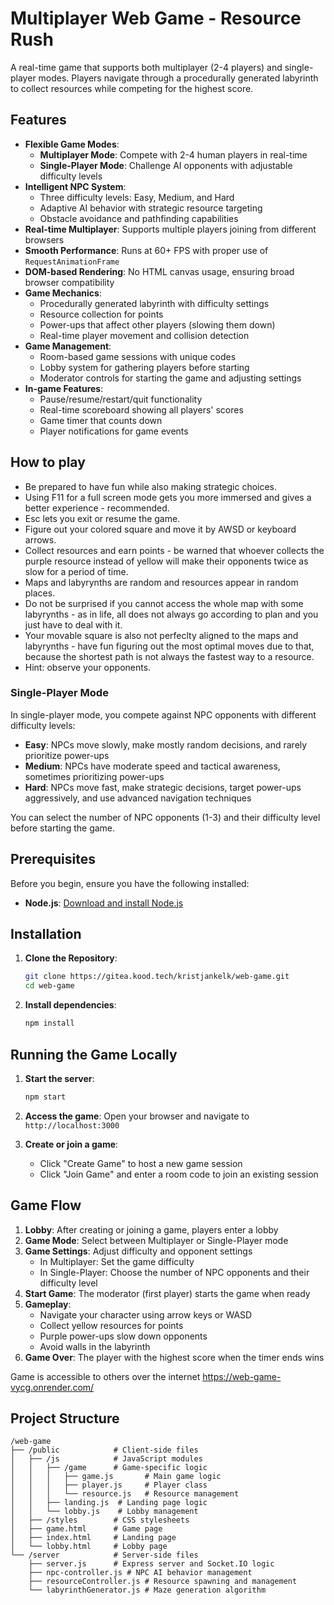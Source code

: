 # Multiplayer Web Game - Resource Rush

A real-time game that supports both multiplayer (2-4 players) and single-player modes. Players navigate through a procedurally generated labyrinth to collect resources while competing for the highest score.

## Features

- **Flexible Game Modes**:
    - **Multiplayer Mode**: Compete with 2-4 human players in real-time
    - **Single-Player Mode**: Challenge AI opponents with adjustable difficulty levels
- **Intelligent NPC System**:
    - Three difficulty levels: Easy, Medium, and Hard
    - Adaptive AI behavior with strategic resource targeting
    - Obstacle avoidance and pathfinding capabilities
- **Real-time Multiplayer**: Supports multiple players joining from different browsers
- **Smooth Performance**: Runs at 60+ FPS with proper use of `RequestAnimationFrame`
- **DOM-based Rendering**: No HTML canvas usage, ensuring broad browser compatibility
- **Game Mechanics**:
    - Procedurally generated labyrinth with difficulty settings
    - Resource collection for points
    - Power-ups that affect other players (slowing them down)
    - Real-time player movement and collision detection
- **Game Management**:
    - Room-based game sessions with unique codes
    - Lobby system for gathering players before starting
    - Moderator controls for starting the game and adjusting settings
- **In-game Features**:
    - Pause/resume/restart/quit functionality
    - Real-time scoreboard showing all players' scores
    - Game timer that counts down
    - Player notifications for game events

## How to play

- Be prepared to have fun while also making strategic choices.
- Using F11 for a full screen mode gets you more immersed and gives a better experience - recommended.
- Esc lets you exit or resume the game.
- Figure out your colored square and move it by AWSD or keyboard arrows.
- Collect resources and earn points - be warned that whoever collects the purple resource instead of yellow will make their opponents twice as slow for a period of time.
- Maps and labyrynths are random and resources appear in random places.
- Do not be surprised if you cannot access the whole map with some labyrynths - as in life, all does not always go according to plan and you just have to deal with it.
- Your movable square is also not perfeclty aligned to the maps and labyrynths - have fun figuring out the most optimal moves due to that, because the shortest path is not always the fastest way to a resource.
- Hint: observe your opponents.

### Single-Player Mode

In single-player mode, you compete against NPC opponents with different difficulty levels:

- **Easy**: NPCs move slowly, make mostly random decisions, and rarely prioritize power-ups
- **Medium**: NPCs have moderate speed and tactical awareness, sometimes prioritizing power-ups
- **Hard**: NPCs move fast, make strategic decisions, target power-ups aggressively, and use advanced navigation techniques

You can select the number of NPC opponents (1-3) and their difficulty level before starting the game.

## Prerequisites

Before you begin, ensure you have the following installed:

- **Node.js**: [Download and install Node.js](https://nodejs.org/)

## Installation

1. **Clone the Repository**:

   ```bash
   git clone https://gitea.kood.tech/kristjankelk/web-game.git
   cd web-game
   ```

2. **Install dependencies**:
   ```bash
   npm install
   ```

## Running the Game Locally

1. **Start the server**:
   ```bash
   npm start
   ```

2. **Access the game**:
   Open your browser and navigate to `http://localhost:3000`

3. **Create or join a game**:
    - Click "Create Game" to host a new game session
    - Click "Join Game" and enter a room code to join an existing session

## Game Flow

1. **Lobby**: After creating or joining a game, players enter a lobby
2. **Game Mode**: Select between Multiplayer or Single-Player mode
3. **Game Settings**: Adjust difficulty and opponent settings
    - In Multiplayer: Set the game difficulty
    - In Single-Player: Choose the number of NPC opponents and their difficulty level
4. **Start Game**: The moderator (first player) starts the game when ready
5. **Gameplay**:
    - Navigate your character using arrow keys or WASD
    - Collect yellow resources for points
    - Purple power-ups slow down opponents
    - Avoid walls in the labyrinth
6. **Game Over**: The player with the highest score when the timer ends wins

Game is accessible to others over the internet https://web-game-vycg.onrender.com/

## Project Structure

```
/web-game
├── /public            # Client-side files
│   ├── /js            # JavaScript modules
│   │   ├── /game      # Game-specific logic
│   │   │   ├── game.js       # Main game logic
│   │   │   ├── player.js     # Player class
│   │   │   └── resource.js   # Resource management
│   │   ├── landing.js  # Landing page logic
│   │   └── lobby.js    # Lobby management
│   ├── /styles        # CSS stylesheets
│   ├── game.html      # Game page
│   ├── index.html     # Landing page
│   └── lobby.html     # Lobby page
└── /server            # Server-side files
    ├── server.js      # Express server and Socket.IO logic
    ├── npc-controller.js # NPC AI behavior management
    ├── resourceController.js # Resource spawning and management
    └── labyrinthGenerator.js # Maze generation algorithm
```